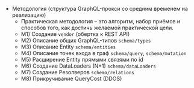 - Методология (cтруктура GraphQL-прокси со средним временем на реализацию)
  - Практическая методология – это алгоритм, набор приёмов и способов того, как достичь желаемой практической цели.
  - M1) Создание `vendor` (обертка к REST API)
  - M2) Описание общих GraphQL-типов `schema/types`
  - M3) Описание Entity `schema/entities`
  - M4) Описание точек входа в граф `schema/query`, `schema/mutation`
  - M5) Расширение Entity прямыми связями по id
  - M6) Создание DataLoaders (N+1) `schema/dataLoaders`
  - M7) Создание Резолверов `schema/relations`
  - M8) Прикручивание QueryCost (DDOS)